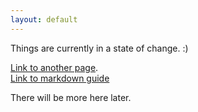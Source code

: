 ```yaml
---
layout: default
---
```


Things are currently in a state of change. :\)

[Link to another page](https://alanwongs.github.io/another-page.html).  
[Link to markdown guide](https://alanwongs.github.io/markdown_reference.html)

There will be more here later.
